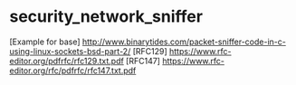 # security_network_sniffer
[Example for base] http://www.binarytides.com/packet-sniffer-code-in-c-using-linux-sockets-bsd-part-2/
[RFC129] https://www.rfc-editor.org/pdfrfc/rfc129.txt.pdf
[RFC147] https://www.rfc-editor.org/rfc/pdfrfc/rfc147.txt.pdf

